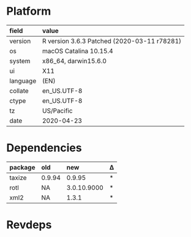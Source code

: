 # Platform

|field    |value                                       |
|:--------|:-------------------------------------------|
|version  |R version 3.6.3 Patched (2020-03-11 r78281) |
|os       |macOS Catalina 10.15.4                      |
|system   |x86_64, darwin15.6.0                        |
|ui       |X11                                         |
|language |(EN)                                        |
|collate  |en_US.UTF-8                                 |
|ctype    |en_US.UTF-8                                 |
|tz       |US/Pacific                                  |
|date     |2020-04-23                                  |

# Dependencies

|package |old    |new         |Δ  |
|:-------|:------|:-----------|:--|
|taxize  |0.9.94 |0.9.95      |*  |
|rotl    |NA     |3.0.10.9000 |*  |
|xml2    |NA     |1.3.1       |*  |

# Revdeps

